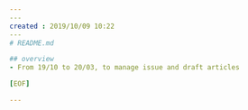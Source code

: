 ```yaml
---
​---
created : 2019/10/09 10:22
​---
# README.md

## overview
- From 19/10 to 20/03, to manage issue and draft articles

[EOF]

---
```


